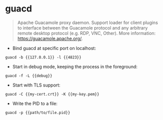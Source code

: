 # guacd

> Apache Guacamole proxy daemon.
> Support loader for client plugins to interface between the Guacamole protocol and any arbitrary remote desktop protocol (e.g. RDP, VNC, Other).
> More information: <https://guacamole.apache.org/>.

- Bind guacd at specific port on localhost:

`guacd -b {{127.0.0.1}} -l {{4823}}`

- Start in debug mode, keeping the process in the foreground:

`guacd -f -L {{debug}}`

- Start with TLS support:

`guacd -C {{my-cert.crt}} -K {{my-key.pem}}`

- Write the PID to a file:

`guacd -p {{path/to/file.pid}}`
